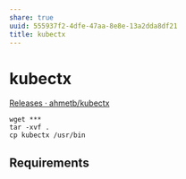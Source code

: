 ```yaml
---
share: true
uuid: 555937f2-4dfe-47aa-8e8e-13a2dda8df21
title: kubectx
---
```

# kubectx
[Releases · ahmetb/kubectx](https://github.com/ahmetb/kubectx/releases)

    wget ***
    tar -xvf .
    cp kubectx /usr/bin

Requirements
------------